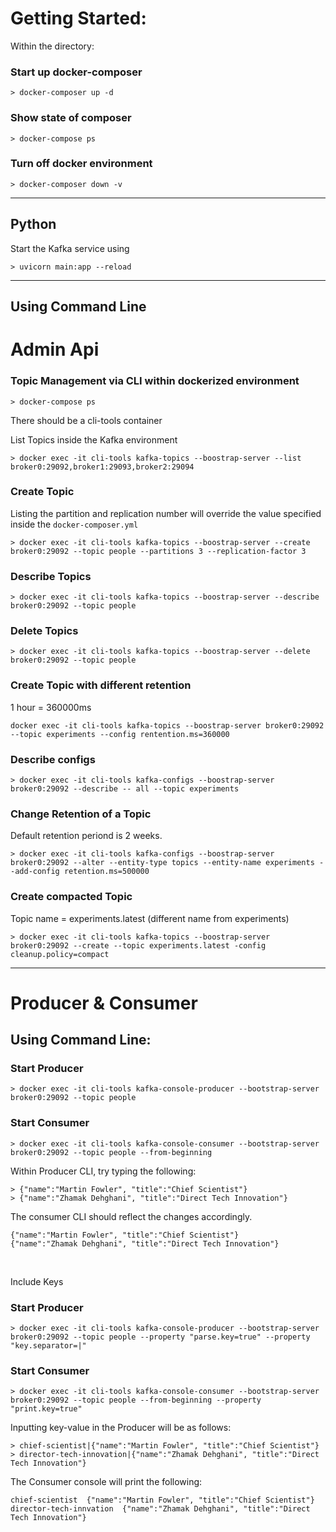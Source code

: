 # Getting Started:
Within the directory:
### Start up docker-composer
```
> docker-composer up -d
```
### Show state of composer
```
> docker-compose ps
```
### Turn off docker environment
```
> docker-composer down -v
```

<hr>

## Python
Start the Kafka service using 
```
> uvicorn main:app --reload
```

<hr>

## Using Command Line

# Admin Api
### Topic Management via CLI within dockerized environment
```
> docker-compose ps
```
There should be a cli-tools container

List Topics inside the Kafka environment
```
> docker exec -it cli-tools kafka-topics --boostrap-server --list broker0:29092,broker1:29093,broker2:29094
```

### Create Topic
Listing the partition and replication number will override the value specified inside the ```docker-composer.yml```
```
> docker exec -it cli-tools kafka-topics --boostrap-server --create broker0:29092 --topic people --partitions 3 --replication-factor 3
```

### Describe Topics
```
> docker exec -it cli-tools kafka-topics --boostrap-server --describe broker0:29092 --topic people
```

### Delete Topics 
```
> docker exec -it cli-tools kafka-topics --boostrap-server --delete broker0:29092 --topic people
```

### Create Topic with different retention
1 hour = 360000ms
```
docker exec -it cli-tools kafka-topics --boostrap-server broker0:29092 --topic experiments --config rentention.ms=360000
```

### Describe configs
```
> docker exec -it cli-tools kafka-configs --boostrap-server broker0:29092 --describe -- all --topic experiments
```

### Change Retention of a Topic
Default retention periond is 2 weeks.
```
> docker exec -it cli-tools kafka-configs --boostrap-server broker0:29092 --alter --entity-type topics --entity-name experiments --add-config retention.ms=500000
```

### Create compacted Topic 
Topic name = experiments.latest (different name from experiments)
```
> docker exec -it cli-tools kafka-topics --boostrap-server broker0:29092 --create --topic experiments.latest -config cleanup.policy=compact
```

<hr>

# Producer & Consumer
## Using Command Line:
### Start Producer
```
> docker exec -it cli-tools kafka-console-producer --bootstrap-server broker0:29092 --topic people
```
### Start Consumer
```
> docker exec -it cli-tools kafka-console-consumer --bootstrap-server broker0:29092 --topic people --from-beginning
```
Within Producer CLI, try typing the following:
```
> {"name":"Martin Fowler", "title":"Chief Scientist"}
> {"name":"Zhamak Dehghani", "title":"Direct Tech Innovation"}
```
The consumer CLI should reflect the changes accordingly.
```
{"name":"Martin Fowler", "title":"Chief Scientist"}
{"name":"Zhamak Dehghani", "title":"Direct Tech Innovation"}
```

<br>

Include Keys
### Start Producer
```
> docker exec -it cli-tools kafka-console-producer --bootstrap-server broker0:29092 --topic people --property "parse.key=true" --property "key.separator=|"
```
### Start Consumer
```
> docker exec -it cli-tools kafka-console-consumer --bootstrap-server broker0:29092 --topic people --from-beginning --property "print.key=true"
```
Inputting key-value in the Producer will be as follows:
```
> chief-scientist|{"name":"Martin Fowler", "title":"Chief Scientist"}
> director-tech-innovation|{"name":"Zhamak Dehghani", "title":"Direct Tech Innovation"}
```
The Consumer console will print the following:
```
chief-scientist  {"name":"Martin Fowler", "title":"Chief Scientist"}
director-tech-innvation  {"name":"Zhamak Dehghani", "title":"Direct Tech Innovation"}
```
